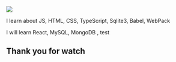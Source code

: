 <img src="https://capsule-render.vercel.app/api?type=wave&color=lightgrey&height=150&section=header&text=Ehyun's%20github&fontSize=60" />

I learn about JS, HTML, CSS, TypeScript, Sqlite3, Babel, WebPack

I will learn React, MySQL, MongoDB , test

## Thank you for watch
<!--
**Songehyun/Songehyun** is a ✨ _special_ ✨ repository because its `README.md` (this file) appears on your GitHub profile.

Here are some ideas to get you started:

- 🔭 I’m currently working on ...
- 🌱 I’m currently learning ...
- 👯 I’m looking to collaborate on ...
- 🤔 I’m looking for help with ...
- 💬 Ask me about ...
- 📫 How to reach me: ...
- 😄 Pronouns: ...
- ⚡ Fun fact: ...
-->
